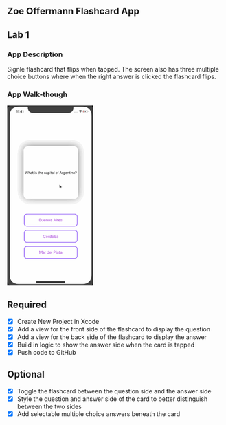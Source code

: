 ## Zoe Offermann Flashcard App

## Lab 1

### App Description
Signle flashcard that flips when tapped. The screen also has three multiple choice buttons where when the right answer is clicked the flashcard flips.

### App Walk-though

<img src="lab1.gif" width=200><br>

## Required
- [x] Create New Project in Xcode
- [x] Add a view for the front side of the flashcard to display the question
- [x] Add a view for the back side of the flashcard to display the answer
- [x] Build in logic to show the answer side when the card is tapped
- [x] Push code to GitHub
## Optional
- [x] Toggle the flashcard between the question side and the answer side
- [x] Style the question and answer side of the card to better distinguish between the two sides
- [x] Add selectable multiple choice answers beneath the card
